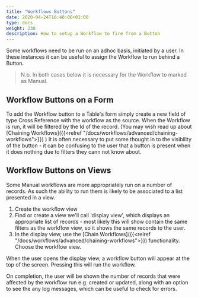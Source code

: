 ```yaml
---
title: "Workflows Buttons"
date: 2020-04-24T16:40:00+01:00
type: docs
weight: 230
description: How to setup a Workflow to fire from a Button
---
```


Some workflows need to be run on an adhoc basis, initiated by a user.
In these instances it can be useful to assign the Workflow to run behind a Button.

> N.b. In both cases below it is necessary for the Workflow to marked as Manual. 

## Workflow Buttons on a Form
To add the Workflow button to a Table's form simply create a new field of type Cross Reference with the workflow as the source.
When the Workflow is run, it will be filtered by the Id of the record. (You may wish read up about [Chaining Workflows]({{<relref "/docs/workflows/advanced/chaining-workflows">}}) )
It is often necessary to put some thought in to the visibility of the button - it can be confusing to the user that a button is present when it does nothing due to filters they cann not know about.


## Workflow Buttons on Views
Some Manual workflows are more appropriately run on a number of records. As such the ability to run them is likely to be associated to a list presented in a view.
1) Create the workflow view
2) Find or create a view we'll call 'display view', which displays an appropriate list of records - most likely this will show contain the same filters as the workflow view, so it shows the same records to the user.
2) In the display view, use the [Chain Workflows]({{<relref "/docs/workflows/advanced/chaining-workflows">}}) functionality. Choose the workflow view.

When the user opens the display view, a workflow button will appear at the top of the screen. Pressing this will run the workflow.

On completion, the user will be shown the number of records that were affected by the workflow run e.g. created or updated, along with an option to see the any log messages, which can be useful to check for errors.



